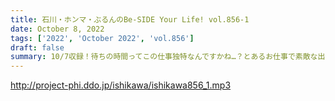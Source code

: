 ```yaml
---
title: 石川・ホンマ・ぶるんのBe-SIDE Your Life! vol.856-1
date: October 8, 2022
tags: ['2022', 'October 2022', 'vol.856']
draft: false
summary: 10/7収録！待ちの時間ってこの仕事独特なんですかね…？とあるお仕事で素敵な出会いがあったそうです！
---
```


http://project-phi.ddo.jp/ishikawa/ishikawa856_1.mp3